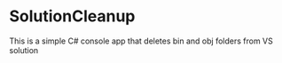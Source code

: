 # SolutionCleanup
This is a simple C# console app that deletes bin and obj folders from VS solution
